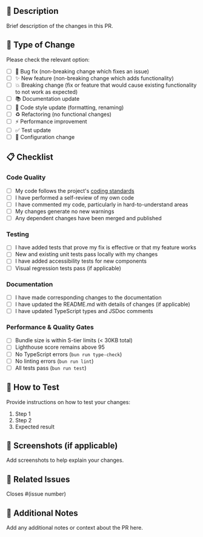 ## 🚀 Description

Brief description of the changes in this PR.

## 🎯 Type of Change

Please check the relevant option:

- [ ] 🐛 Bug fix (non-breaking change which fixes an issue)
- [ ] ✨ New feature (non-breaking change which adds functionality)
- [ ] 💥 Breaking change (fix or feature that would cause existing functionality to not work as expected)
- [ ] 📚 Documentation update
- [ ] 🎨 Code style update (formatting, renaming)
- [ ] ♻️ Refactoring (no functional changes)
- [ ] ⚡ Performance improvement
- [ ] ✅ Test update
- [ ] 🔧 Configuration change

## 📋 Checklist

### Code Quality
- [ ] My code follows the project's [coding standards](../CODING_STANDARDS.md)
- [ ] I have performed a self-review of my own code
- [ ] I have commented my code, particularly in hard-to-understand areas
- [ ] My changes generate no new warnings
- [ ] Any dependent changes have been merged and published

### Testing
- [ ] I have added tests that prove my fix is effective or that my feature works
- [ ] New and existing unit tests pass locally with my changes
- [ ] I have added accessibility tests for new components
- [ ] Visual regression tests pass (if applicable)

### Documentation
- [ ] I have made corresponding changes to the documentation
- [ ] I have updated the README.md with details of changes (if applicable)
- [ ] I have updated TypeScript types and JSDoc comments

### Performance & Quality Gates
- [ ] Bundle size is within S-tier limits (< 30KB total)
- [ ] Lighthouse score remains above 95
- [ ] No TypeScript errors (`bun run type-check`)
- [ ] No linting errors (`bun run lint`)
- [ ] All tests pass (`bun run test`)

## 🧪 How to Test

Provide instructions on how to test your changes:

1. Step 1
2. Step 2
3. Expected result

## 📸 Screenshots (if applicable)

Add screenshots to help explain your changes.

## 🔗 Related Issues

Closes #(issue number)

## 📝 Additional Notes

Add any additional notes or context about the PR here.
